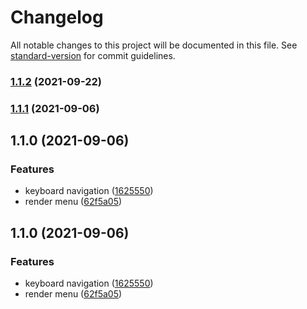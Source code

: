 # Changelog

All notable changes to this project will be documented in this file. See [standard-version](https://github.com/conventional-changelog/standard-version) for commit guidelines.

### [1.1.2](https://github.com/brunoscopelliti/react-menu/compare/v1.1.1...v1.1.2) (2021-09-22)

### [1.1.1](https://github.com/brunoscopelliti/react-menu/compare/v1.1.0...v1.1.1) (2021-09-06)

## 1.1.0 (2021-09-06)


### Features

* keyboard navigation ([1625550](https://github.com/brunoscopelliti/react-menu/commits/162555008a18e8857dbb3a94f3d4956be63f1167))
* render menu ([62f5a05](https://github.com/brunoscopelliti/react-menu/commits/62f5a056f412018b5cf63a88f51b926197ba7adc))

## 1.1.0 (2021-09-06)


### Features

* keyboard navigation ([1625550](https://github.com/brunoscopelliti/react-menu/commits/162555008a18e8857dbb3a94f3d4956be63f1167))
* render menu ([62f5a05](https://github.com/brunoscopelliti/react-menu/commits/62f5a056f412018b5cf63a88f51b926197ba7adc))

